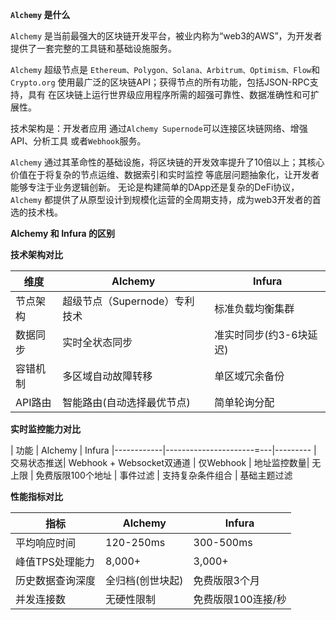 **`Alchemy` 是什么**

`Alchemy` 是当前最强大的区块链开发平台，被业内称为“web3的AWS”，为开发者提供了一套完整的工具链和基础设施服务。

`Alchemy` 超级节点是 `Ethereum、Polygon、Solana、Arbitrum、Optimism、Flow`和`Crypto.org` 使用最广泛的区块链API；获得节点的所有功能，包括JSON-RPC支持，具有 在区块链上运行世界级应用程序所需的超强可靠性、数据准确性和可扩展性。

技术架构是：开发者应用 通过`Alchemy Supernode`可以连接区块链网络、增强API、分析工具 或者`Webhook`服务。

`Alchemy` 通过其革命性的基础设施，将区块链的开发效率提升了10倍以上；其核心价值在于将复杂的节点运维、数据索引和实时监控 等底层问题抽象化，让开发者能够专注于业务逻辑创新。 无论是构建简单的DApp还是复杂的DeFi协议， `Alchemy` 都提供了从原型设计到规模化运营的全周期支持，成为web3开发者的首选的技术栈。

**Alchemy 和 Infura 的区别**

**技术架构对比**

| 维度	      | Alchemy	                  | Infura
|-------------|---------------------------|-----------
| 节点架构	  | 超级节点（Supernode）专利技术 | 标准负载均衡集群
| 数据同步	  | 实时全状态同步	              | 准实时同步(约3-6块延迟)
| 容错机制	  | 多区域自动故障转移	          | 单区域冗余备份
| API路由	  | 智能路由(自动选择最优节点)	  | 简单轮询分配

**实时监控能力对比**

| 功能	     | Alchemy	                | Infura
|------------|----------------------=---|---------
| 交易状态推送| Webhook + Websocket双通道	| 仅Webhook
| 地址监控数量| 无上限	                  | 免费版限100个地址
| 事件过滤	   | 支持复杂条件组合	        | 基础主题过滤

**性能指标对比**

| 指标	          | Alchemy	       | Infura
|-------------|---------------------------|-----------
| 平均响应时间	      | 120-250ms	      | 300-500ms
| 峰值TPS处理能力	  | 8,000+	        | 3,000+
| 历史数据查询深度	  | 全归档(创世块起)	| 免费版限3个月
| 并发连接数	        | 无硬性限制	      | 免费版限100连接/秒
